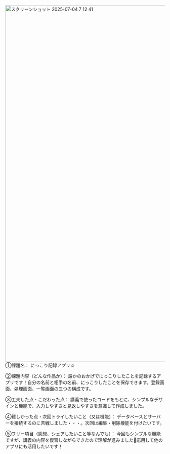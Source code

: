 <img width="1125" alt="スクリーンショット 2025-07-04 7 12 41" src="https://github.com/user-attachments/assets/4164635b-5451-4b0f-9b50-f2ad57061534" />
①課題名： にっこり記録アプリ☺︎

②課題内容（どんな作品か）： 誰かのおかげでにっこりしたことを記録するアプリです！自分の名前と相手の名前、にっこりしたことを保存できます。登録画面、処理画面、一覧画面の三つの構成です。

③工夫した点・こだわった点： 講義で使ったコードをもとに、シンプルなデザインと機能で、入力しやすさと見返しやすさを意識して作成しました。

④難しかった点・次回トライしたいこと（又は機能）： データベースとサーバーを接続するのに苦戦しました・・・。次回は編集・削除機能を付けたいです。

⑤フリー項目（感想、シェアしたいこと等なんでも）： 今回もシンプルな機能ですが、講義の内容を復習しながらできたので理解が進みました🙆応用して他のアプリにも活用したいです！
